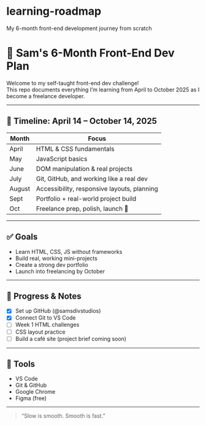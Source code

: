 # learning-roadmap
My 6-month front-end development journey from scratch
# 🧠 Sam's 6-Month Front-End Dev Plan

Welcome to my self-taught front-end dev challenge!  
This repo documents everything I’m learning from April to October 2025 as I become a freelance developer.

---

## 📅 Timeline: April 14 – October 14, 2025

| Month | Focus |
|-------|-------|
| April | HTML & CSS fundamentals |
| May   | JavaScript basics |
| June  | DOM manipulation & real projects |
| July  | Git, GitHub, and working like a real dev |
| August| Accessibility, responsive layouts, planning |
| Sept  | Portfolio + real-world project build |
| Oct   | Freelance prep, polish, launch 🚀 |

---

## ✅ Goals

- Learn HTML, CSS, JS without frameworks
- Build real, working mini-projects
- Create a strong dev portfolio
- Launch into freelancing by October

---

## 🔗 Progress & Notes

- [x] Set up GitHub (@samsdivstudios)
- [x] Connect Git to VS Code
- [ ] Week 1 HTML challenges
- [ ] CSS layout practice
- [ ] Build a café site (project brief coming soon)

---

## 🧰 Tools

- VS Code  
- Git & GitHub  
- Google Chrome  
- Figma (free)  

---

> “Slow is smooth. Smooth is fast.”  
